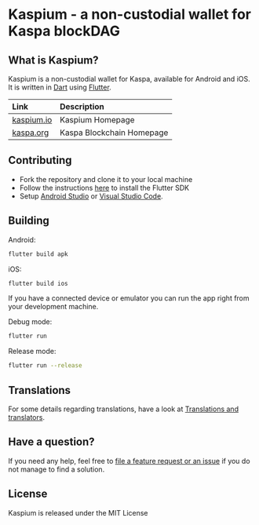 # Kaspium - a non-custodial wallet for Kaspa blockDAG

## What is Kaspium?

Kaspium is a non-custodial wallet for Kaspa, available for Android and iOS. It is written in [Dart](https://dart.dev) using [Flutter](https://flutter.dev).

| Link | Description |
| :----- | :------ |
[kaspium.io](https://kaspium.io) | Kaspium Homepage
[kaspa.org](https://kaspa.org) | Kaspa Blockchain Homepage

## Contributing

* Fork the repository and clone it to your local machine
* Follow the instructions [here](https://flutter.io/docs/get-started/install) to install the Flutter SDK
* Setup [Android Studio](https://flutter.io/docs/development/tools/android-studio) or [Visual Studio Code](https://flutter.io/docs/development/tools/vs-code).

## Building

Android: 
```bash
flutter build apk
```

iOS: 
```bash
flutter build ios
```

If you have a connected device or emulator you can run the app right from your development machine.

Debug mode:
```bash
flutter run
``` 

Release mode:
```bash
flutter run --release
```

## Translations

For some details regarding translations, have a look at [Translations and translators](./TRANSLATORS.md).

## Have a question?

If you need any help, feel free to [file a feature request or an issue](https://github.com/azbuky/kaspium_wallet/issues/new/choose) if you do not manage to find a solution.

## License

Kaspium is released under the MIT License
